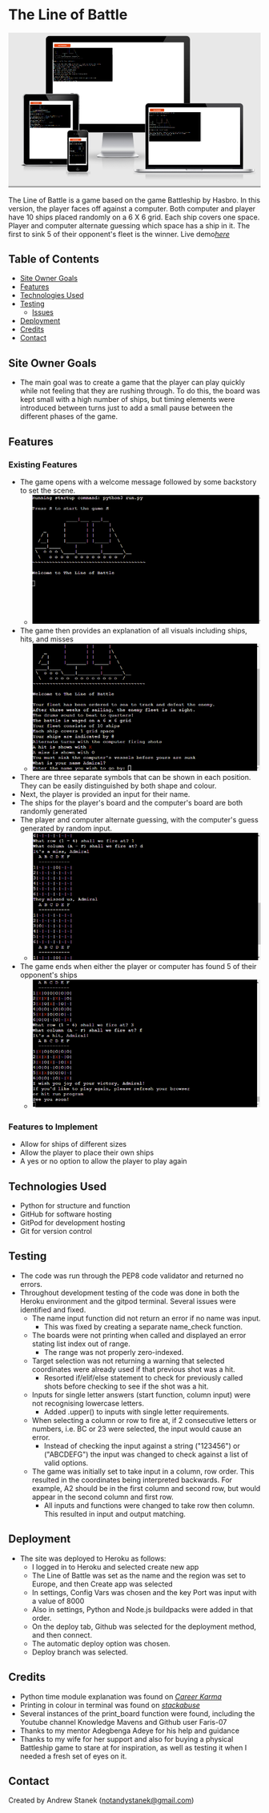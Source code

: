 # The Line of Battle

![Welcome message](assets/images/line_of_battle_5.png)

The Line of Battle is a game based on the game Battleship by Hasbro.  In this version, the player faces off against a computer.  Both computer and player have 10 ships placed randomly on a 6 X 6 grid.  Each ship covers one space.  Player and computer alternate guessing which space has a ship in it.  The first to sink 5 of their opponent's fleet is the winner.
Live demo[_here_](https://the-line-of-battle.herokuapp.com/)

## Table of Contents
* [Site Owner Goals](#site-owner-goals)      
* [Features](#features)
* [Technologies Used](#technologies-used)
* [Testing](#testing)
  * [Issues](#issues)
* [Deployment](#deployment)
* [Credits](#credits)
* [Contact](#contact)


## Site Owner Goals
- The main goal was to create a game that the player can play quickly while not feeling that they are rushing through.  To do this, the board was kept small with a high number of ships, but timing elements were introduced between turns just to add a small pause between the different phases of the game.
## Features
### Existing Features
 - The game opens with a welcome message followed by some backstory to set the scene.
   - ![Welcome message](assets/images/line_of_battle_1.png)
 - The game then provides an explanation of all visuals including ships, hits, and misses
   - ![Game explanation](assets/images/line_of_battle_2.png)
 - There are three separate symbols that can be shown in each position.  They can be easily distinguished by both shape and colour.
 - Next, the player is provided an input for their name.
 - The ships for the player's board and the computer's board are both randomly generated
 - The player and computer alternate guessing, with the computer's guess generated by random input.
   - ![Welcome message](assets/images/line_of_battle_3.png)
 - The game ends when either the player or computer has found 5 of their opponent's ships
   - ![Welcome message](assets/images/line_of_battle_4.png)

### Features to Implement
 - Allow for ships of different sizes
 - Allow the player to place their own ships
 - A yes or no option to allow the player to play again



## Technologies Used
- Python for structure and function
- GitHub for software hosting
- GitPod for development hosting
- Git for version control


## Testing
- The code was run through the PEP8 code validator and returned no errors.
- Throughout development testing of the code was done in both the Heroku environment and the gitpod terminal.  Several issues were identified and fixed.
  - The name input function did not return an error if no name was input.
     - This was fixed by creating a separate name_check function.
  - The boards were not printing when called and displayed an error stating list index out of range.
    - The range was not properly zero-indexed.
  - Target selection was not returning a warning that selected coordinates were already used if that previous shot was a hit.
    - Resorted if/elif/else statement to check for previously called shots before checking to see if the shot was a hit.
  - Inputs for single letter answers (start function, column input) were not recognising lowercase letters.
    - Added .upper() to inputs with single letter requirements.
  - When selecting a column or row to fire at, if 2 consecutive letters or numbers, i.e. BC or 23 were selected, the input would cause an error.
    - Instead of checking the input against a string ("123456") or ("ABCDEFG") the input was changed to check against a list of valid options.
  - The game was initially set to take input in a column, row order.  This resulted in the coordinates being interpreted backwards.  For example, A2 should be in the first column and second row, but would appear in the second column and first row.
    - All inputs and functions were changed to take row then column.  This resulted in input and output matching.


  


## Deployment
- The site was deployed to Heroku as follows:
  - I logged in to Heroku and selected create new app
  - The Line of Battle was set as the name and the region was set to Europe, and then Create app was selected
  - In settings, Config Vars was chosen and the key Port was input with a value of 8000
  - Also in settings, Python and Node.js buildpacks were added in that order.
  - On the deploy tab, Github was selected for the deployment method, and then connect.
  - The automatic deploy option was chosen.
  - Deploy branch was selected.


## Credits
- Python time module explanation was found on [_Career Karma_](https://careerkarma.com/blog/python-time/)
- Printing in colour in terminal was found on [_stackabuse_](https://stackabuse.com/how-to-print-colored-text-in-python/)
- Several instances of the print_board function were found, including the Youtube channel Knowledge Mavens and Github user Faris-07
- Thanks to my mentor Adegbenga Adeye for his help and guidance
- Thanks to my wife for her support and also for buying a physical Battleship game to stare at for inspiration, as well as testing it when I needed a fresh set of eyes on it.



## Contact
Created by Andrew Stanek (notandystanek@gmail.com)
